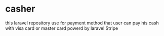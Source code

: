 # casher
 this laravel repository use for payment method that user can pay his cash with visa card or master card  powerd by laravel Stripe 
